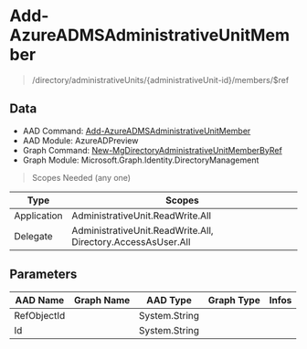 # Add-AzureADMSAdministrativeUnitMember

> /directory/administrativeUnits/{administrativeUnit-id}/members/$ref

## Data

+ AAD Command: [Add-AzureADMSAdministrativeUnitMember](https://docs.microsoft.com/en-us/powershell/module/AzureADPreview/Add-AzureADMSAdministrativeUnitMember)
+ AAD Module: AzureADPreview
+ Graph Command: [New-MgDirectoryAdministrativeUnitMemberByRef](https://docs.microsoft.com/en-us/powershell/module/Microsoft.Graph.Identity.DirectoryManagement/New-MgDirectoryAdministrativeUnitMemberByRef)
+ Graph Module: Microsoft.Graph.Identity.DirectoryManagement

> Scopes Needed (any one)

|Type|Scopes|
|---|---|
|Application|AdministrativeUnit.ReadWrite.All|
|Delegate|AdministrativeUnit.ReadWrite.All, Directory.AccessAsUser.All|

## Parameters

|AAD Name|Graph Name|AAD Type|Graph Type|Infos|
|---|---|---|---|---|
|RefObjectId||System.String|||
|Id||System.String|||


